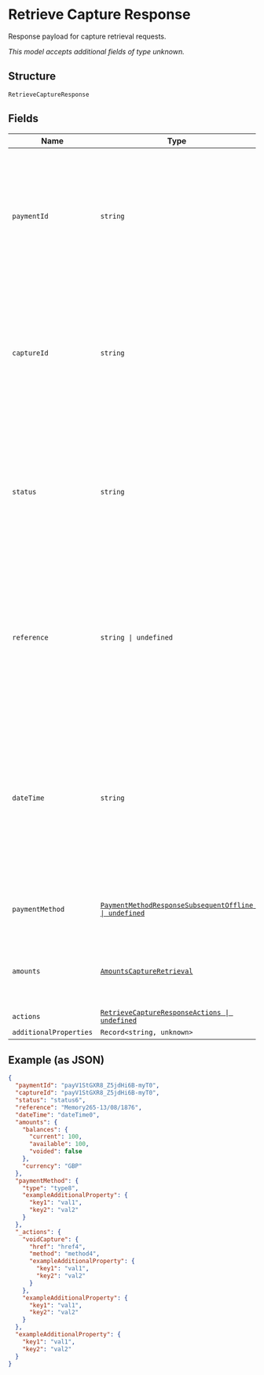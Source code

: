 
# Retrieve Capture Response

Response payload for capture retrieval requests.

*This model accepts additional fields of type unknown.*

## Structure

`RetrieveCaptureResponse`

## Fields

| Name | Type | Tags | Description |
|  --- | --- | --- | --- |
| `paymentId` | `string` | Required | Globally unique identifer defined by Worldpay.<br><br>**Constraints**: *Minimum Length*: `25`, *Maximum Length*: `25`, *Pattern*: `^[A-Za-z0-9_-]{25}$` |
| `captureId` | `string` | Required | Globally unique identifer defined by Worldpay.<br><br>**Constraints**: *Minimum Length*: `25`, *Maximum Length*: `25`, *Pattern*: `^[A-Za-z0-9_-]{25}$` |
| `status` | `string` | Required | State of this specific capture request; one of the following:<br>captured \| partially captured \| cancelled \| voided \| settled \| settlement rejected |
| `reference` | `string \| undefined` | Optional | Unique reference generated by you that is used to identify a payment throughout its lifecycle.<br><br>**Constraints**: *Minimum Length*: `1`, *Maximum Length*: `64` |
| `dateTime` | `string` | Required | Date and time, conforming to the ISO-8601 specification, that the transaction was received and processed.<br><br>**Constraints**: *Minimum Length*: `1`, *Maximum Length*: `20` |
| `paymentMethod` | [`PaymentMethodResponseSubsequentOffline \| undefined`](../../doc/models/payment-method-response-subsequent-offline.md) | Optional | Response data specific to the payment method. |
| `amounts` | [`AmountsCaptureRetrieval`](../../doc/models/amounts-capture-retrieval.md) | Required | Total amounts including currency associated with this capture. |
| `actions` | [`RetrieveCaptureResponseActions \| undefined`](../../doc/models/retrieve-capture-response-actions.md) | Optional | - |
| `additionalProperties` | `Record<string, unknown>` | Optional | - |

## Example (as JSON)

```json
{
  "paymentId": "payV1StGXR8_Z5jdHi6B-myT0",
  "captureId": "payV1StGXR8_Z5jdHi6B-myT0",
  "status": "status6",
  "reference": "Memory265-13/08/1876",
  "dateTime": "dateTime0",
  "amounts": {
    "balances": {
      "current": 100,
      "available": 100,
      "voided": false
    },
    "currency": "GBP"
  },
  "paymentMethod": {
    "type": "type8",
    "exampleAdditionalProperty": {
      "key1": "val1",
      "key2": "val2"
    }
  },
  "_actions": {
    "voidCapture": {
      "href": "href4",
      "method": "method4",
      "exampleAdditionalProperty": {
        "key1": "val1",
        "key2": "val2"
      }
    },
    "exampleAdditionalProperty": {
      "key1": "val1",
      "key2": "val2"
    }
  },
  "exampleAdditionalProperty": {
    "key1": "val1",
    "key2": "val2"
  }
}
```

